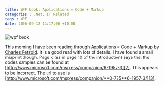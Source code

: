 ```yaml
---
title: WPF book: Applications = Code + Markup
categories : .Net, IT Related
tags : WPF
date: 2006-09-12 11:17:00 +10:00
---
```


![wpf book][0]

 This morning I have been reading through Applications = Code + Markup by [Charles Petzold][1]. It is a good read with lots of details. I have found a small misprint though. Page x (as in page 10 of the introduction) says that the codes samples can be found at [http://www.microsoft.com/mspress/companion/6-1957-3][2]. This appears to be incorrect. The url to use is [http://www.microsoft.com/mspress/companion/**0-735**6-1957-3/][3].

[0]: /blogfiles/WindowsLiveWriter/WPFbookApplicationsCodeMarkup_CE47/wpf%20book_1.jpg
[1]: http://www.charlespetzold.com/
[2]: http://www.microsoft.com/mspress/companion/6-1957-3
[3]: http://www.microsoft.com/mspress/companion/0-7356-1957-3/
